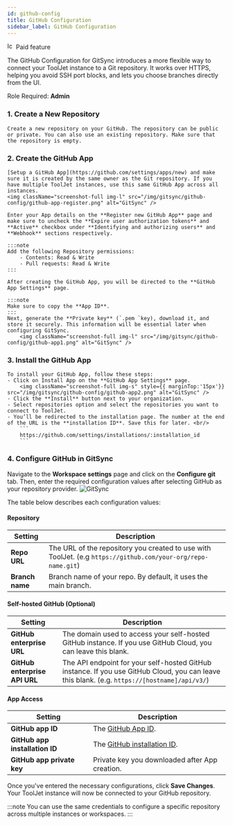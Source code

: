 ```yaml
---
id: github-config
title: GitHub Configuration
sidebar_label: GitHub Configuration
---
```

<div className="badge badge--primary heading-badge">   
  <img 
    src="/img/badge-icons/premium.svg" 
    alt="Icon" 
    width="16" 
    height="16" 
  />
 <span>Paid feature</span>
</div>

The GitHub Configuration for GitSync introduces a more flexible way to connect your ToolJet instance to a Git repository. It works over HTTPS, helping you avoid SSH port blocks, and lets you choose branches directly from the UI.

Role Required: **Admin**

### 1. Create a New Repository
    Create a new repository on your GitHub. The repository can be public or private. You can also use an existing repository. Make sure that the repository is empty.

### 2. Create the GitHub App
    [Setup a GitHub App](https://github.com/settings/apps/new) and make sure it is created by the same owner as the Git repository. If you have multiple ToolJet instances, use this same GitHub App across all instances. 
    <img className="screenshot-full img-l" src="/img/gitsync/github-config/github-app-register.png" alt="GitSync" />
    
    Enter your App details on the **Register new GitHub App** page and make sure to uncheck the **Expire user authorization tokens** and **Active** checkbox under **Identifying and authorizing users** and **Webhook** sections respectively.
    
    :::note
    Add the following Repository permissions:
        - Contents: Read & Write
        - Pull requests: Read & Write
    :::

    After creating the GitHub App, you will be directed to the **GitHub App Settings** page. 

    :::note
    Make sure to copy the **App ID**. 
    :::
    Next, generate the **Private key** (`.pem `key), download it, and store it securely. This information will be essential later when configuring GitSync.
        <img className="screenshot-full img-l" src="/img/gitsync/github-config/github-app1.png" alt="GitSync" />

### 3. Install the GitHub App
    
    To install your GitHub App, follow these steps:
    - Click on Install App on the **GitHub App Settings** page.
        <img className="screenshot-full img-s" style={{ marginTop:'15px'}}  src="/img/gitsync/github-config/github-app2.png" alt="GitSync" />
    - Click the **Install** button next to your organization.
    - Select repositories option and select the repositories you want to connect to ToolJet.
    - You’ll be redirected to the installation page. The number at the end of the URL is the **installation ID**. Save this for later. <br/>
        ```
        https://github.com/settings/installations/:installation_id
        ```

### 4. Configure GitHub in GitSync 

Navigate to the **Workspace settings** page and click on the **Configure git** tab. Then, enter the required configuration values after selecting GitHub as your repository provider.
    <img className="screenshot-full img-s" src="/img/gitsync/github-config/github-form-full.png" alt="GitSync" />

The table below describes each configuration values:

#### Repository

| **Setting** | **Description** |
|-------------|----------------|
| **Repo URL**  | The URL of the repository you created to use with ToolJet. (e.g `https://github.com/your-org/repo-name.git`) |
| **Branch name** | Branch name of your repo. By default, it uses the main branch. |

#### Self-hosted GitHub (Optional)

| **Setting** | **Description** |
|-------------|-----------------|
| **GitHub enterprise URL** |    The domain used to access your self-hosted GitHub instance. If you use GitHub Cloud, you can leave this blank. |
| **GitHub enterprise API URL** |  The API endpoint for your self-hosted GitHub instance.  If you use GitHub Cloud, you can leave this blank. (e.g. `https://[hostname]/api/v3/`) |

#### App Access
| **Setting** | **Description**  |
|-------------|------------------|
| **GitHub app ID** | The [GitHub App ID](https://docs.github.com/en/developers/apps/identifying-and-authorizing-users-for-github-apps#authenticating-with-a-github-app). |
| **GitHub app installation ID** | The [GitHub installation ID](https://docs.github.com/en/developers/apps/managing-github-apps/installing-github-apps#installing-a-github-app). |
| **GitHub app private key** | Private key you downloaded after App creation. |

Once you've entered the necessary configurations, click **Save Changes**. Your ToolJet instance will now be connected to your GitHub repository.

:::note
You can use the same credentials to configure a specific repository across multiple instances or workspaces.
:::